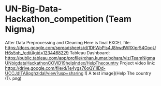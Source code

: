 # UN-Big-Data-Hackathon_competition (Team Nigma)
After Data Preprocessing and Cleaning Here is final EXCEL file: https://docs.google.com/spreadsheets/d/1DhWoPls4J8hwdWRXipr54OoqUH6s5nh_/edit#gid=1234468229
Tableau Dashboard: https://public.tableau.com/app/profile/rohan.kumar.bohara/viz/TeamNigmaUNbigdataHackathonCOVID19helpIndex/HelpThecountry
Project video link: https://drive.google.com/file/d/1e4ygs76oQY1IDd-UCCJdlTA9pghzldaI/view?usp=sharing
![ A test image](Help The country (1). png)
